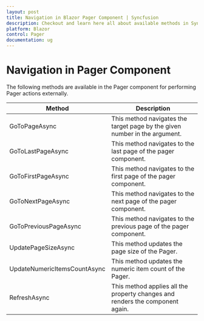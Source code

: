 ```yaml
---
layout: post
title: Navigation in Blazor Pager Component | Syncfusion
description: Checkout and learn here all about available methods in Syncfusion Blazor Pager component and much more.
platform: Blazor
control: Pager
documentation: ug
---
```


# Navigation in Pager Component

The following methods are available in the Pager component for performing Pager actions externally.

|   Method    |   Description                            |
|----------------------| -----------------------------------------|
|     GoToPageAsync       |   This method navigates the target page by the given number in the argument.|
|     GoToLastPageAsync     |    This method navigates to the last page of the pager component.         |
|     GoToFirstPageAsync             |    This method navigates to the first page of the pager component.           |
|     GoToNextPageAsync           |    This method navigates to the next page of the pager component. |
|     GoToPreviousPageAsync           |    This method navigates to the previous page of the pager component. |
|     UpdatePageSizeAsync           |    This method updates the page size of the Pager. |
|     UpdateNumericItemsCountAsync           |    This method updates the numeric item count of the Pager. |
|      RefreshAsync           |   This method applies all the property changes and renders the component again. |